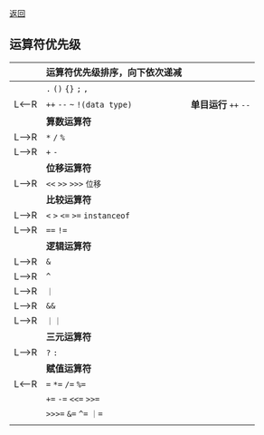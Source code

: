 <meta name="viewport" content="width=device-width, initial-scale=1.0, viewport-fit=cover">

[返回](运算符.md)

## 运算符优先级

<center>

|       | 运算符优先级排序，向下依次递减        |                            |
| ----- | ------------------------------------- | -------------------------- |
|       | `.` `()` `{}` `;` `,`                 |                            |
| L<--R | `++` `--` `~` `!(data type)`          | **单目运行** ``++`` ``--`` |
|       | **算数运算符**                        |                            |
| L-->R | `*` `/` `%`                           |                            |
| L-->R | `+` `-`                               |                            |
|       | **位移运算符**                        |                            |
| L-->R | `<<` `>>` `>>>` `位移`                |                            |
|       | **比较运算符**                        |                            |
| L-->R | `<` `>` `<=` `>=` `instanceof`        |                            |
| L-->R | `==`   `!=`                           |                            |
|       | **逻辑运算符**                        |                            |
| L-->R | `&`                                   |                            |
| L-->R | `^`                                   |                            |
| L-->R | `｜`                                  |                            |
| L-->R | `&&`                                  |                            |
| L-->R | `｜｜`                                |                            |
|       | **三元运算符**                        |                            |
| L-->R | `?`  `:`                              |                            |
|       | **赋值运算符**                        |                            |
| L<--R | `=`   `*=`    `/=`     `%=`           |                            |
|       | `+=`    `-=`    `<<=`      `>>=`      |                            |
|       | `>>>=`      `&=`      `^=`      `｜=` |                            |
|       |                                       |                            |

</center>
